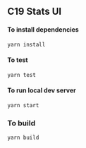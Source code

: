 ## C19 Stats UI

#### To install dependencies
```
yarn install
```

#### To test
```
yarn test
```

#### To run local dev server
```
yarn start
```

### To build
```
yarn build
```